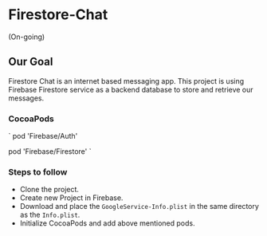 # Firestore-Chat

(On-going)

## Our Goal

Firestore Chat is an internet based messaging app. This project is using Firebase Firestore service as a backend database to store and retrieve our messages.

### CocoaPods

`
  pod 'Firebase/Auth'
  
  pod 'Firebase/Firestore'
`

### Steps to follow

* Clone the project.
* Create new Project in Firebase.
* Download and place the `GoogleService-Info.plist` in the same directory as the `Info.plist`.
* Initialize CocoaPods and add above mentioned pods.

